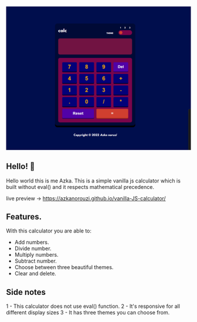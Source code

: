![preview](ScreenShot.png)

## Hello! 👋

Hello world this is me Azka.
This is a simple vanilla js calculator which is built without eval() and it respects mathematical precedence.

live preview -> https://azkanorouzi.github.io/vanilla-JS-calculator/

## Features.

With this calculator you are able to:

- Add numbers.
- Divide number.
- Multiply numbers.
- Subtract number.
- Choose between three beautiful themes.
- Clear and delete.

## Side notes 

1 - This calculator does not use eval() function.
2 - It's responsive for all different display sizes
3 - It has three themes you can choose from.
